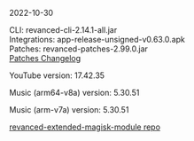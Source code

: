 2022-10-30
  
CLI: revanced-cli-2.14.1-all.jar  
Integrations: app-release-unsigned-v0.63.0.apk  
Patches: revanced-patches-2.99.0.jar  
[Patches Changelog](https://github.com/inotia00/revanced-patches/releases/tag/v2.99.0)  

YouTube version: 17.42.35  

Music (arm64-v8a) version: 5.30.51  

Music (arm-v7a) version: 5.30.51  

[revanced-extended-magisk-module repo](https://github.com/MatadorProBr/revanced-extended-magisk-module)
